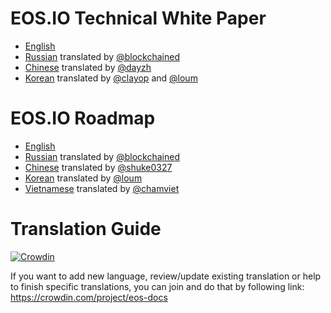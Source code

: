 # EOS.IO Technical White Paper

- [English](TechnicalWhitePaper.md)
- [Russian](ru-RU/TechnicalWhitePaper.md) translated by [@blockchained](https://steemit.com/@blockchained)
- [Chinese](zh-CN/TechnicalWhitePaper.md) translated by [@dayzh](https://steemit.com/@dayzh)
- [Korean](ko-KR/TechnicalWhitePaper.md) translated by [@clayop](https://steemit.com/@clayop) and [@loum](https://steemit.com/@loum)

# EOS.IO Roadmap

- [English](Roadmap.md)
- [Russian](ru-RU/Roadmap.md) translated by [@blockchained](https://steemit.com/@blockchained)
- [Chinese](zh-CN/Roadmap.md) translated by [@shuke0327](https://steemit.com/@shuke0327)
- [Korean](ko-KR/Roadmap.md) translated by [@loum](https://steemit.com/@loum)
- [Vietnamese](vi-VN/Roadmap.md) translated by [@chamviet](https://steemit.com/@chamviet)

# Translation Guide

[![Crowdin](https://d322cqt584bo4o.cloudfront.net/eos-docs/localized.svg)](https://crowdin.com/project/eos-docs)

If you want to add new language, review/update existing translation or help to finish specific translations, you can join and do that by following link:
https://crowdin.com/project/eos-docs
